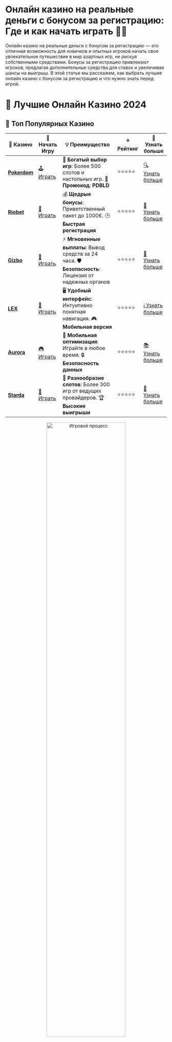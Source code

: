 # **Онлайн казино на реальные деньги с бонусом за регистрацию: Где и как начать играть 💸🎰**

Онлайн казино на реальные деньги с бонусом за регистрацию — это отличная возможность для новичков и опытных игроков начать свое увлекательное путешествие в мир азартных игр, не рискуя собственными средствами. Бонусы за регистрацию привлекают игроков, предлагая дополнительные средства для ставок и увеличивая шансы на выигрыш. В этой статье мы расскажем, как выбрать лучшие онлайн казино с бонусом за регистрацию и что нужно знать перед игрой.

# 🎰 Лучшие Онлайн Казино 2024

## 🌟 Топ Популярных Казино

| 🎲 **Казино** | 🔗 **Начать Игру** | 💡 **Преимущество** | ⭐ **Рейтинг** | 🔗 **Узнать больше** |
|--------------|---------------------|---------------------|----------------|----------------------|
| [**Pokerdom**](https://brandplay.link/4k77v2yx) | [🕹️ Играть](https://brandplay.link/4k77v2yx) | 🎉 **Богатый выбор игр**: Более 500 слотов и настольных игр. 🎁 **Промокод**: **PDBLD** | ⭐⭐⭐⭐⭐ | [🔍 Узнать больше](https://brandplay.link/4k77v2yx) |
| [**Riobet**](https://brandplay.link/7xBLTPyj) | [🎰 Играть](https://brandplay.link/7xBLTPyj) | 💰 **Щедрые бонусы**: Приветственный пакет до 1000€. 🕒 **Быстрая регистрация** | ⭐⭐⭐⭐⭐ | [📖 Узнать больше](https://brandplay.link/7xBLTPyj) |
| [**Gizbo**](https://brandplay.link/bprXw4YV) | [🎲 Играть](https://brandplay.link/bprXw4YV) | ⚡ **Мгновенные выплаты**: Вывод средств за 24 часа. 🛡️ **Безопасность**: Лицензия от надежных органов | ⭐⭐⭐⭐⭐ | [📝 Узнать больше](https://brandplay.link/bprXw4YV) |
| [**LEX**](https://brandplay.link/zW4hdDFV) | [🤑 Играть](https://brandplay.link/zW4hdDFV) | 🖥️ **Удобный интерфейс**: Интуитивно понятная навигация. 🎮 **Мобильная версия** | ⭐⭐⭐⭐⭐ | [ℹ️ Узнать больше](https://brandplay.link/zW4hdDFV) |
| [**Aurora**](https://10trafic-stat2.com/click/668546556bcc6313411604bd/6766/13032/subaccount) | [🎮 Играть](https://10trafic-stat2.com/click/668546556bcc6313411604bd/6766/13032/subaccount) | 📱 **Мобильная оптимизация**: Играйте в любое время. 🔒 **Безопасность данных** | ⭐⭐⭐⭐⭐ | [📚 Узнать больше](https://10trafic-stat2.com/click/668546556bcc6313411604bd/6766/13032/subaccount) |
| [**Starda**](https://brandplay.link/fB7xwRFL) | [🎯 Играть](https://brandplay.link/fB7xwRFL) | 🎰 **Разнообразие слотов**: Более 300 игр от ведущих провайдеров. 🏆 **Высокие выигрыши** | ⭐⭐⭐⭐⭐ | [🔎 Узнать больше](https://brandplay.link/fB7xwRFL) |

<div align="center">
    <img src="https://i.pinimg.com/originals/87/9e/b9/879eb9354dd0699582408b68f2e253b2.gif" alt="Игровой процесс" width="70%">
</div>

## 💎 Лучшие Бонусы и Акции

| 🎲 **Казино** | 🔗 **Начать Игру** | 💡 **Преимущество** | ⭐ **Рейтинг** | 🔗 **Узнать больше** |
|--------------|---------------------|---------------------|----------------|----------------------|
| [**Kometa**](https://brandplay.link/8ZymQJV8) | [🎰 Играть](https://brandplay.link/8ZymQJV8) | 🎁 **Эксклюзивные бонусы**: Регулярные акции и промо. 🔄 **Программы лояльности** | ⭐⭐⭐⭐☆ | [🔍 Узнать больше](https://brandplay.link/8ZymQJV8) |
| [**R7**](https://brandplay.link/bMd3Yjsw) | [🕹️ Играть](https://brandplay.link/bMd3Yjsw) | 🕒 **Круглосуточная поддержка**: Всегда на связи. 💸 **Высокие лимиты** | ⭐⭐⭐⭐☆ | [📖 Узнать больше](https://brandplay.link/bMd3Yjsw) |
| [**7K**](https://brandplay.link/BvQyFShp) | [🎲 Играть](https://brandplay.link/BvQyFShp) | 🌟 **Эксклюзивные бонусы**: Только для VIP игроков. 🎉 **Сезонные акции** | ⭐⭐⭐⭐☆ | [📝 Узнать больше](https://brandplay.link/BvQyFShp) |
| [**Kent**](https://brandplay.link/Fv2WP3js) | [🤑 Играть](https://brandplay.link/Fv2WP3js) | 📈 **Высокий RTP**: Более 98%. 💼 **Профессиональная поддержка** | ⭐⭐⭐⭐☆ | [ℹ️ Узнать больше](https://brandplay.link/Fv2WP3js) |
| [**1Xslots**](https://brandplay.link/hSB1khtr) | [🎮 Играть](https://brandplay.link/hSB1khtr) | 🎉 **Множество акций**: Еженедельные бонусы и турниры. 🛡️ **Безопасность** | ⭐⭐⭐⭐☆ | [📚 Узнать больше](https://brandplay.link/hSB1khtr) |
| [**Gama**](https://brandplay.link/j6NMKsDz) | [🎯 Играть](https://brandplay.link/j6NMKsDz) | 🔍 **Интуитивный интерфейс**: Легкость использования. 🏅 **Престижные турниры** | ⭐⭐⭐⭐☆ | [🔎 Узнать больше](https://brandplay.link/j6NMKsDz) |

<div align="center">
    <img src="https://i.pinimg.com/originals/87/9e/b9/879eb9354dd0699582408b68f2e253b2.gif" alt="Игровой процесс" width="70%">
</div>

## 🚀 Быстрые Выигрыши и Поддержка

| 🎲 **Казино** | 🔗 **Начать Игру** | 💡 **Преимущество** | ⭐ **Рейтинг** | 🔗 **Узнать больше** |
|--------------|---------------------|---------------------|----------------|----------------------|
| [**Onion**](https://brandplay.link/zBGRVpQ9) | [🎰 Играть](https://brandplay.link/zBGRVpQ9) | 🤑 **Низкие ставки**: Идеально для начинающих. 🔄 **Быстрые выводы** | ⭐⭐⭐⭐☆ | [🔍 Узнать больше](https://brandplay.link/zBGRVpQ9) |
| [**Чемпион**](https://temon-gter.cfd/go/lRq?p80412p304504pcc44t17455) | [🕹️ Играть](https://temon-gter.cfd/go/lRq?p80412p304504pcc44t17455) | 🏅 **Лояльная программа**: Награды за активность. 🎁 **Ежемесячные бонусы** | ⭐⭐⭐⭐☆ | [📖 Узнать больше](https://temon-gter.cfd/go/lRq?p80412p304504pcc44t17455) |
| [**Vavada**](https://vavadapartner.pro/?promo=ea5c9275-6854-4505-94fc-95ab18221945-linkb2) | [🎲 Играть](https://vavadapartner.pro/?promo=ea5c9275-6854-4505-94fc-95ab18221945-linkb2) | 🚀 **Быстрая регистрация**: Начните играть мгновенно. 🔐 **Безопасные транзакции** | ⭐⭐⭐⭐☆ | [📝 Узнать больше](https://vavadapartner.pro/?promo=ea5c9275-6854-4505-94fc-95ab18221945-linkb2) |
| [**Friends**](https://gofriends.kim/linkb2) | [🤑 Играть](https://gofriends.kim/linkb2) | 🤝 **Социальные игры**: Играйте с друзьями. 🌐 **Мультиплатформенность** | ⭐⭐⭐⭐☆ | [ℹ️ Узнать больше](https://gofriends.kim/linkb2) |
| [**1WIN**](https://brandplay.link/smXVpBbG) | [🎮 Играть](https://brandplay.link/smXVpBbG) | 🏆 **Спортивные ставки**: Широкий выбор видов спорта. 💵 **Высокие коэффициенты** | ⭐⭐⭐⭐☆ | [📚 Узнать больше](https://brandplay.link/smXVpBbG) |
| [**Drip**](https://drp-ircp01.com/c07e6a3db) | [🎯 Играть](https://drp-ircp01.com/c07e6a3db) | 🌐 **Инновационные игры**: Новейшие игровые технологии. 🛡️ **Высокая безопасность** | ⭐⭐⭐⭐☆ | [🔎 Узнать больше](https://drp-ircp01.com/c07e6a3db) |
| [**JoyCasino**](https://rpc30.call2me.pro/?/ru/registration?apkpop=0&partner=p24970p3291217pc98f) | [🎰 Играть](https://rpc30.call2me.pro/?/ru/registration?apkpop=0&partner=p24970p3291217pc98f) | 🎁 **Приятные бонусы**: Ежедневные акции и подарки. 🕹️ **Разнообразие игр** | ⭐⭐⭐⭐☆ | [🔍 Узнать больше](https://rpc30.call2me.pro/?/ru/registration?apkpop=0&partner=p24970p3291217pc98f) |

<div align="center">
    <img src="https://i.pinimg.com/originals/87/9e/b9/879eb9354dd0699582408b68f2e253b2.gif" alt="Игровой процесс" width="70%">
</div>
---

✨ **Выбирайте лучшее казино для себя и наслаждайтесь игрой! Удачи!** ✨
![Онлайн казино с бонусом за регистрацию](https://i.pinimg.com/originals/a9/29/6e/a9296ea1cf6a7c20a985e593451f0323.png)

## Почему стоит выбрать онлайн казино с бонусом за регистрацию? 🎉💰

Бонусы за регистрацию — это один из самых привлекательных аспектов онлайн-казино, предлагающий новые возможности для игроков. Благодаря таким бонусам вы получаете дополнительные деньги или фриспины для игры, не вкладывая собственных средств.

### Преимущества бонусов за регистрацию:
- **Бесплатные ставки**: Получив бонус, вы можете сделать бесплатные ставки на игровых автоматах или других играх без риска для своего бюджета.
- **Шанс на первые выигрыши**: Бонусы позволяют вам ознакомиться с играми казино и заработать реальные деньги, не инвестируя собственные средства.
- **Простота получения**: Обычно бонусы за регистрацию доступны сразу после создания аккаунта, а процесс получения не требует дополнительных усилий.

## Как выбрать онлайн казино с бонусом за регистрацию? 🤔🎯

При выборе онлайн-казино для игры на реальные деньги с бонусом за регистрацию важно учитывать несколько факторов, чтобы не попасть на недобросовестные платформы.

### 1. **Лицензия и репутация казино**
Первым делом, убедитесь, что казино имеет лицензии от авторитетных регуляторов. Это гарантирует безопасность и честность игры. Платформы с хорошей репутацией всегда указывают на свои лицензии, обеспечивая игроков уверенностью.

### 2. **Условия бонусов за регистрацию**
Читайте внимательно условия получения и отыгрыша бонусов. Некоторые казино требуют выполнения определенных условий, таких как минимальные ставки или использование бонуса в определенных играх.

### 3. **Типы бонусов**
Бонусы могут быть разными — это могут быть деньги на счет, фриспины для определенных слотов или бездепозитные бонусы, которые не требуют внесения депозита. Оцените, какие бонусы вам подходят больше.

### 4. **Методы пополнения и вывода средств**
Выбирайте казино с удобными и безопасными методами пополнения счета и вывода средств. Банковские карты, электронные кошельки, криптовалюты — это самые распространенные варианты.

### 5. **Обслуживание клиентов**
Качественная служба поддержки — важный элемент надежного казино. Убедитесь, что казино предоставляет круглосуточную поддержку через чат, email или телефон.

## Как получить бонус за регистрацию? 📝💡

Процесс получения бонуса за регистрацию в онлайн-казино прост, и обычно включает следующие шаги:

1. **Регистрация на платформе**: Создайте учетную запись, указав все необходимые данные.
2. **Подтверждение аккаунта**: Некоторые казино могут потребовать подтвердить ваш аккаунт через email или мобильный телефон.
3. **Получение бонуса**: После подтверждения аккаунта вы получите бонус за регистрацию. Это может быть деньгами на счет или фриспинами.
4. **Отыгрыш бонуса**: Чтобы вывести выигранные средства, вам нужно выполнить условия отыгрыша бонуса, такие как ставки на определенные игры.

## Какие казино предлагают лучшие бонусы за регистрацию? 🎁🎯

Хотя мы не будем перечислять конкретные бренды, важно отметить, что лучшие онлайн казино с бонусами за регистрацию обычно предлагают выгодные условия. Обратите внимание на:

- **Размер бонуса**: Чем выше бонус, тем больше возможностей для ставок.
- **Условия отыгрыша**: Важно, чтобы условия бонуса были прозрачными и достижимыми.
- **Платежные методы**: Убедитесь, что выбранное казино предлагает удобные способы пополнения счета и вывода средств.

## Важные моменты при игре на реальные деньги с бонусом за регистрацию ⚖️💸

1. **Честность платформы**. Прежде чем играть, всегда проверяйте, что казино имеет лицензию и отзывы других игроков. Играть в лицензированном казино — это залог безопасности.
2. **Отыгрыш бонуса**. Убедитесь, что вам понятны все условия отыгрыша бонуса. Обычно бонус нужно отыграть в несколько раз, прежде чем вы сможете вывести средства.
3. **Ответственная игра**. Не забывайте устанавливать лимиты на депозиты и ставки, чтобы избежать ненужных потерь. Азартные игры должны приносить удовольствие, а не финансовые проблемы.

## Заключение: Где играть на реальные деньги с бонусом за регистрацию? 🏆🎉

Выбор онлайн-казино с бонусом за регистрацию зависит от ваших предпочтений и целей. Обязательно обращайте внимание на лицензии, условия бонусов, методы пополнения и вывода средств, а также на репутацию казино. Начните с малого, используйте бонусы и играйте ответственно. Удачи и пусть ваша удача будет на вашей стороне! 🍀🎯

